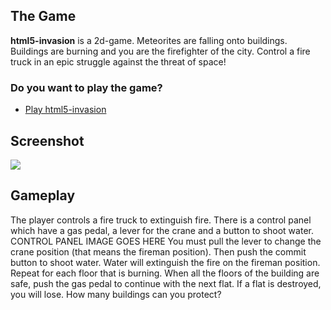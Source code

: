 ## The Game

**html5-invasion** is a 2d-game.
Meteorites are falling onto buildings. Buildings are burning and you are the firefighter of the city.
Control a fire truck in an epic struggle against the threat of space!

### Do you want to play the game?

* [Play html5-invasion](http://binary-sequence.github.com/html5-invasion/)

## Screenshot

<img src="http://i.imgur.com/lxZrD.png" style="border:0;">

## Gameplay

The player controls a fire truck to extinguish fire.
There is a control panel which have a gas pedal, a lever for the crane and a button to shoot water.
CONTROL PANEL IMAGE GOES HERE
You must pull the lever to change the crane position (that means the fireman position). Then push the commit button to shoot water. Water will extinguish the fire on the fireman position. Repeat for each floor that is burning.
When all the floors of the building are safe, push the gas pedal to continue with the next flat.
If a flat is destroyed, you will lose. How many buildings can you protect?
